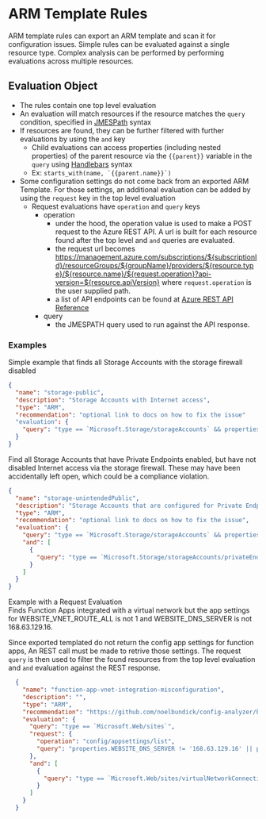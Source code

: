 # ARM Template Rules

ARM template rules can export an ARM template and scan it for configuration issues. Simple rules can be evaluated against a single resource type. Complex analysis can be performed by performing evaluations across multiple resources.

## Evaluation Object

- The rules contain one top level evaluation
- An evaluation will match resources if the resource matches the `query` condition, specified in [JMESPath](https://jmespath.org/) syntax
- If resources are found, they can be further filtered with further evaluations by using the `and` key
  - Child evaluations can access properties (including nested properties) of the parent resource via the `{{parent}}` variable in the `query` using [Handlebars](https://handlebarsjs.com/) syntax
  - Ex: `` starts_with(name, `{{parent.name}}`) ``
- Some configuration settings do not come back from an exported ARM Template. For those settings, an additional evaluation can be added by using the `request` key in the top level evaluation
  - Request evaluations have `operation` and `query` keys
    - operation
      - under the hood, the operation value is used to make a POST request to the Azure REST API. A url is built for each resource found after the top level and `and` queries are evaluated. 
      - the request url becomes https://management.azure.com/subscriptions/${subscriptionId}/resourceGroups/${groupName}/providers/${resource.type}/${resource.name}/${request.operation}?api-version=${resource.apiVersion} where `request.operation` is the user supplied path.
      - a list of API endpoints can be found at [Azure REST API Reference](https://docs.microsoft.com/en-us/rest/api/azure/)
    - query 
      - the JMESPATH query used to run against the API response.  

### Examples

Simple example that finds all Storage Accounts with the storage firewall disabled

```json
{
  "name": "storage-public",
  "description": "Storage Accounts with Internet access",
  "type": "ARM",
  "recommendation": "optional link to docs on how to fix the issue"
  "evaluation": {
    "query": "type == `Microsoft.Storage/storageAccounts` && properties.networkAcls.defaultAction == `Allow`"
  }
}
```

Find all Storage Accounts that have Private Endpoints enabled, but have not disabled Internet access via the storage firewall. These may have been accidentally left open, which could be a compliance violation.

```json
{
  "name": "storage-unintendedPublic",
  "description": "Storage Accounts that are configured for Private Endpoint but still allow Internet traffic",
  "type": "ARM",
  "recommendation": "optional link to docs on how to fix the issue",
  "evaluation": {
    "query": "type == `Microsoft.Storage/storageAccounts` && properties.networkAcls.defaultAction == `Allow`",
    "and": [
      {
        "query": "type == `Microsoft.Storage/storageAccounts/privateEndpointConnections` && starts_with(name, `{{parent.name}}/`)"
      }
    ]
  }
}
```
Example with a Request Evaluation  
Finds Function Apps integrated with a virtual network but the app settings for WEBSITE_VNET_ROUTE_ALL is not 1 and WEBSITE_DNS_SERVER is not 168.63.129.16. 


Since exported templated do not return the config app settings for function apps, An REST call must be made to retrive those settings. The request `query` is then used to filter the found resources from the top level evaluation and `and` evaluation against the REST response.  
```json
  {
    "name": "function-app-vnet-integration-misconfiguration",
    "description": "",
    "type": "ARM",
    "recommendation": "https://github.com/noelbundick/config-analyzer/blob/main/docs/built-in-rules.md#function-app-vnet-integration-misconfiguration",
    "evaluation": {
      "query": "type == `Microsoft.Web/sites`",
      "request": {
        "operation": "config/appsettings/list",
        "query": "properties.WEBSITE_DNS_SERVER != '168.63.129.16' || properties.WEBSITE_VNET_ROUTE_ALL != '1'"
      },
      "and": [
        {
          "query": "type == `Microsoft.Web/sites/virtualNetworkConnections` && starts_with(name, `{{parent.name}}/`)"
        }
      ]
    }
  }
```
